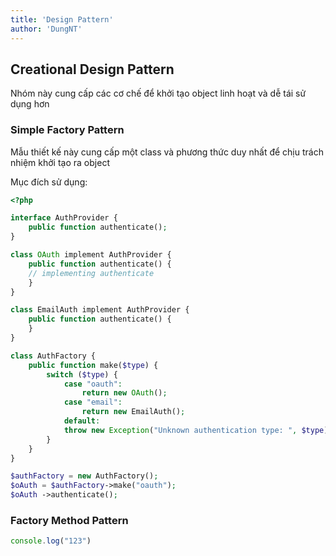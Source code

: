 ```yaml
---
title: 'Design Pattern'
author: 'DungNT'
---
```

## Creational Design Pattern

Nhóm này cung cấp các cơ chế để khởi tạo object linh hoạt và dễ tái sử dụng hơn

### Simple Factory Pattern

Mẫu thiết kế này cung cấp một class và phương thức duy nhất để chịu trách nhiệm khởi tạo ra object

Mục đích sử dụng:

```php
<?php

interface AuthProvider {
	public function authenticate();
}

class OAuth implement AuthProvider {
	public function authenticate() {
	// implementing authenticate
	}
}

class EmailAuth implement AuthProvider {
	public function authenticate() {
	}
}

class AuthFactory {
	public function make($type) {
		switch ($type) {
			case "oauth":
				return new OAuth();
			case "email":
				return new EmailAuth();
			default:
			throw new Exception("Unknown authentication type: ", $type);
		}
	}
}

$authFactory = new AuthFactory();
$oAuth = $authFactory->make("oauth");
$oAuth ->authenticate();

```

### Factory Method Pattern

```js
console.log("123")
```